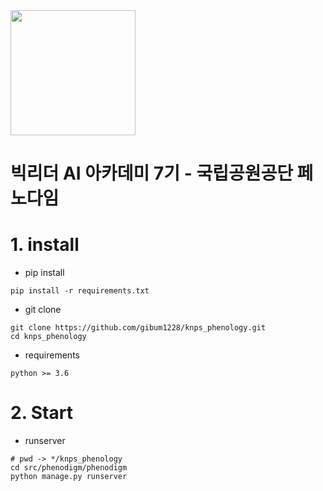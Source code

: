 <img src="./rangers_logo.png" width="200" height="200" />

# 빅리더 AI 아카데미 7기 - 국립공원공단 페노다임

# 1. install
- pip install
```
pip install -r requirements.txt
```
- git clone
```
git clone https://github.com/gibum1228/knps_phenology.git
cd knps_phenology
```
- requirements
```
python >= 3.6
```

# 2. Start
- runserver
```
# pwd -> */knps_phenology
cd src/phenodigm/phenodigm
python manage.py runserver
```
